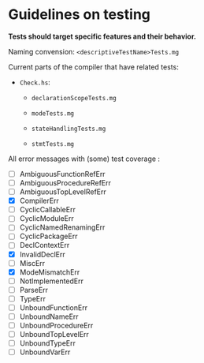 # Guidelines on testing

**Tests should target specific features and their behavior.**

Naming convension: `<descriptiveTestName>Tests.mg`

Current parts of the compiler that have related tests:

- `Check.hs`:
  - `declarationScopeTests.mg`

  - `modeTests.mg`

  - `stateHandlingTests.mg`

  - `stmtTests.mg`

All error messages with (some) test coverage :

- [ ] AmbiguousFunctionRefErr
- [ ] AmbiguousProcedureRefErr
- [ ] AmbiguousTopLevelRefErr
- [x] CompilerErr
- [ ] CyclicCallableErr
- [ ] CyclicModuleErr
- [ ] CyclicNamedRenamingErr
- [ ] CyclicPackageErr
- [ ] DeclContextErr
- [x] InvalidDeclErr
- [ ] MiscErr
- [x] ModeMismatchErr
- [ ] NotImplementedErr
- [ ] ParseErr
- [ ] TypeErr
- [ ] UnboundFunctionErr
- [ ] UnboundNameErr
- [ ] UnboundProcedureErr
- [ ] UnboundTopLevelErr
- [ ] UnboundTypeErr
- [ ] UnboundVarErr
